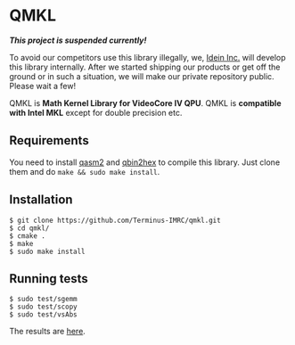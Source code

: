 # QMKL

_**This project is suspended currently!**_

To avoid our competitors use this library illegally,
we, [Idein Inc.](https://github.com/Idein) will develop this library internally.
After we started shipping our products or get off the ground
or in such a situation, we will make our private repository public.
Please wait a few!


QMKL is **Math Kernel Library for VideoCore IV QPU**.
QMKL is **compatible with Intel MKL**
except for double precision etc.


## Requirements

You need to install [qasm2](https://github.com/Terminus-IMRC/qpu-assembler2)
and [qbin2hex](https://github.com/Terminus-IMRC/qpu-bin-to-hex) to compile
this library. Just clone them and do `make && sudo make install`.


## Installation

```
$ git clone https://github.com/Terminus-IMRC/qmkl.git
$ cd qmkl/
$ cmake .
$ make
$ sudo make install
```


## Running tests

```
$ sudo test/sgemm
$ sudo test/scopy
$ sudo test/vsAbs
```

The results are [here](https://gist.github.com/Terminus-IMRC/1ec399a64edcacfc3040baf3c97f0895).
